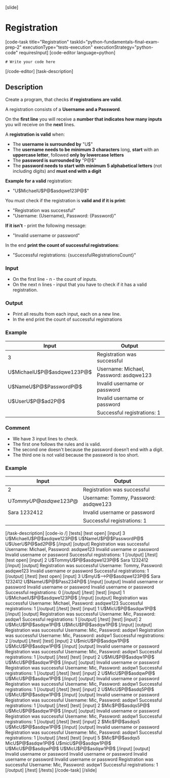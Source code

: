 [slide]
# Registration
[code-task title="Registration" taskId="python-fundamentals-final-exam-prep-2" executionType="tests-execution" executionStrategy="python-code" requiresInput]
[code-editor language=python]
```
# Write your code here
```
[/code-editor]
[task-description]
## Description
Create a program, that checks **if registrations are valid**.

A registration consists of a **Username and a Password**.

On the **first line** you will receive a **number that indicates how many inputs** you will receive on the **next** lines.

A **registration is valid** when:
- The **username is surrounded by** "U$"
- The **username needs to be minimum 3 characters** long, **start** with an **uppercase letter**, followed **only by lowercase letters**
- The **password is surrounded by** "P@$"
- The **password needs to start with minimum 5 alphabetical letters** (not including digits) and **must end with a digit**

**Example for a valid** registration: 
- "U\$MichaelU\$P@\$asdqwe123P@\$"

You must check if the registration is **valid and if it is print**:
- "Registration was successful"
- "Username: \{Username\}, Password: \{Password\}"

**If it isn't** - print the following message:
- "Invalid username or password"

In the end **print the count of successful registrations**:
- "Successful registrations: \{successfulRegistrationsCount\}"

### Input
- On the first line - n - the count of inputs.
- On the next n lines - input that you have to check if it has a valid registration.

### Output
- Print all results from each input, each on a new line.
- In the end print the count of successful registrations

### Example
| **Input** | **Output** |
| --- | --- |
| 3 | Registration was successful |
| U\$MichaelU\$P@$asdqwe123P@\$ | Username: Michael, Password: asdqwe123 |
| U\$NameU$P@\$PasswordP@\$ | Invalid username or password |
| U\$UserU$P@\$ad2P@\$ | Invalid username or password |
| | Successful registrations: 1 |

### Comment
- We have 3 input lines to check.
- The first one follows the rules and is valid. 
- The second one doesn't because the password doesn’t end with a digit. 
- The third one is not valid because the password is too short.

### Example
| **Input** | **Output** |
| --- | --- |
| 2 | Registration was successful |
| U$TommyU$P@$asdqwe123P@$ | Username: Tommy, Password: asdqwe123 |
| Sara 1232412 | Invalid username or password |
| | Successful registrations: 1 |

[/task-description]
[code-io /]
[tests]
[test open]
[input]
3
U\$MichaelU\$P@\$asdqwe123P@\$
U\$NameU\$P@\$PasswordP@\$
U\$UserU\$P@\$ad2P@\$
[/input]
[output]
Registration was successful
Username: Michael, Password: asdqwe123
Invalid username or password
Invalid username or password
Successful registrations: 1
[/output]
[/test]
[test open]
[input]
2
U\$TommyU\$P@\$asdqwe123P@\$
Sara 1232412
[/input]
[output]
Registration was successful
Username: Tommy, Password: asdqwe123
Invalid username or password
Successful registrations: 1
[/output]
[/test]
[test open]
[input]
3
U\$myU\$--\>P@\$asdqwe123P@\$
Sara 1232412
U\$NameU\$P@\$Pass234P@\$
[/input]
[output]
Invalid username or password
Invalid username or password
Invalid username or password
Successful registrations: 0
[/output]
[/test]
[test]
[input]
1
U\$MichaelU\$P@\$asdqwe123P@\$
[/input]
[output]
Registration was successful
Username: Michael, Password: asdqwe123
Successful registrations: 1
[/output]
[/test]
[test]
[input]
1
U\$MicU\$P@\$asdqw1P@\$
[/input]
[output]
Registration was successful
Username: Mic, Password: asdqw1
Successful registrations: 1
[/output]
[/test]
[test]
[input]
2
U\$MicU\$P@\$asdqw1P@\$
U\$MicU\$P@\$asdqw1P@\$
[/input]
[output]
Registration was successful
Username: Mic, Password: asdqw1
Registration was successful
Username: Mic, Password: asdqw1
Successful registrations: 2
[/output]
[/test]
[test]
[input]
2
U\$micU\$P@\$asdqw1P@\$
U\$MicU\$P@\$asdqw1P@\$
[/input]
[output]
Invalid username or password
Registration was successful
Username: Mic, Password: asdqw1
Successful registrations: 1
[/output]
[/test]
[test]
[input]
2
U\$MiU\$P@\$asdqw1P@\$
U\$MicU\$P@\$asdqw1P@\$
[/input]
[output]
Invalid username or password
Registration was successful
Username: Mic, Password: asdqw1
Successful registrations: 1
[/output]
[/test]
[test]
[input]
2
U\$MicU\$P@\$asdqwP@\$
U\$MicU\$P@\$asdqw1P@\$
[/input]
[output]
Invalid username or password
Registration was successful
Username: Mic, Password: asdqw1
Successful registrations: 1
[/output]
[/test]
[test]
[input]
2
U\$MicU\$P@\$asdq5P@\$
U\$MicU\$P@\$asdqw1P@\$
[/input]
[output]
Invalid username or password
Registration was successful
Username: Mic, Password: asdqw1
Successful registrations: 1
[/output]
[/test]
[test]
[input]
2
\$Mic\$P@\$asdqs5P@\$
U\$MicU\$P@\$asdqw1P@\$
[/input]
[output]
Invalid username or password
Registration was successful
Username: Mic, Password: asdqw1
Successful registrations: 1
[/output]
[/test]
[test]
[input]
2
\$Mic\$P@\$asdqs5
U\$MicU\$P@\$asdqw1P@\$
[/input]
[output]
Invalid username or password
Registration was successful
Username: Mic, Password: asdqw1
Successful registrations: 1
[/output]
[/test]
[test]
[input]
5
\$Mic\$P@\$asdqs5
MicU\$P@\$asdqw1P@\$
U\$micU\$P@\$asdqw1P@\$
U\$MicU\$P@\$asdqwP@\$
U\$MicU\$P@\$asdqw1P@\$
[/input]
[output]
Invalid username or password
Invalid username or password
Invalid username or password
Invalid username or password
Registration was successful
Username: Mic, Password: asdqw1
Successful registrations: 1
[/output]
[/test]
[/tests]
[/code-task]
[/slide]